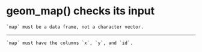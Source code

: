 # geom_map() checks its input

    `map` must be a data frame, not a character vector.

---

    `map` must have the columns `x`, `y`, and `id`.

